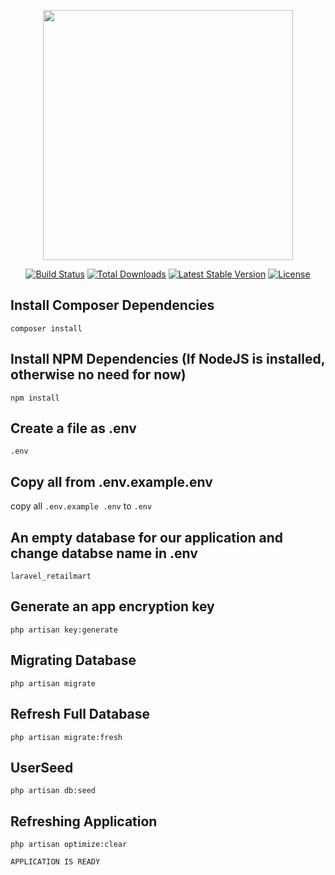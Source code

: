 <p align="center"><a href="https://laravel.com" target="_blank"><img src="https://raw.githubusercontent.com/laravel/art/master/logo-lockup/5%20SVG/2%20CMYK/1%20Full%20Color/laravel-logolockup-cmyk-red.svg" width="400"></a></p>

<p align="center">
<a href="https://travis-ci.org/laravel/framework"><img src="https://travis-ci.org/laravel/framework.svg" alt="Build Status"></a>
<a href="https://packagist.org/packages/laravel/framework"><img src="https://img.shields.io/packagist/dt/laravel/framework" alt="Total Downloads"></a>
<a href="https://packagist.org/packages/laravel/framework"><img src="https://img.shields.io/packagist/v/laravel/framework" alt="Latest Stable Version"></a>
<a href="https://packagist.org/packages/laravel/framework"><img src="https://img.shields.io/packagist/l/laravel/framework" alt="License"></a>
</p>



## Install Composer Dependencies
`composer install`

## Install NPM Dependencies (If NodeJS is installed, otherwise no need for now)
`npm install`

## Create a file as .env
`.env`

## Copy all from .env.example.env 
copy all `.env.example .env` to  `.env`


## An empty database for our application and change databse name in .env
`laravel_retailmart`

## Generate an app encryption key
`php artisan key:generate`



## Migrating Database
`php artisan migrate`

## Refresh Full Database
`php artisan migrate:fresh`

## UserSeed
`php artisan db:seed`

## Refreshing Application
`php artisan optimize:clear`

`APPLICATION IS READY`

